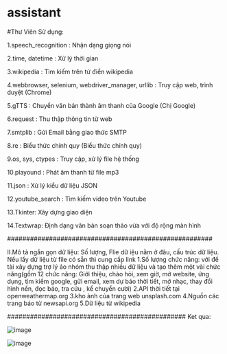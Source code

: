 # assistant
#Thư Viên Sử dụng:

1.speech_recognition : Nhận dạng giọng nói

2.time, datetime : Xử lý thời gian

3.wikipedia : Tìm kiếm trên từ điển wikipedia

4.webbrowser, selenium, webdriver_manager, urllib : Truy cập web, trình duyệt (Chrome)

5.gTTS : Chuyển văn bản thành âm thanh của Google (Chị Google)

6.request : Thu thập thông tin từ web

7.smtplib : Gửi Email bằng giao thức SMTP

8.re : Biểu thức chính quy (Biểu thức chính quy) 

9.os, sys, ctypes : Truy cập, xử lý file hệ thống

10.playound : Phát âm thanh từ file mp3

11.json : Xử lý kiểu dữ liệu JSON

12.youtube_search : Tìm kiếm video trên Youtube

13.Tkinter: Xây dựng giao diện

14.Textwrap: Định dạng văn bản soạn thảo vừa với độ rộng màn hình

######################################################


II.Mô tả ngắn gọn dữ liệu: Số lượng, Flie dữ iệu nằm ở đâu, cấu trúc dữ liệu. Nếu lấy dữ liệu từ file có sẵn thì cung cấp link
1.Số lượng chức năng: với đề tài xây dựng trợ lý ảo nhóm thu thập nhiều dữ liệu và tạo thêm một vài chức năng(gồm 12 chức năng: Giới thiệu, chào hỏi, xem giờ, mở website, ứng dụng, tìm kiếm google, gửi email, xem dự báo thời tiết, mở nhạc, thay đổi hình nền, đọc báo, tra cứu , kể chuyển cười)
2.API thời tiết tại openweathermap.org
3.kho ảnh của trang web unsplash.com
4.Nguồn các trang báo từ newsapi.org
5.Dữ liệu từ wikipedia


###############################################
Ket qua:



![image](https://user-images.githubusercontent.com/70926428/226411310-4597dc9f-cc34-4ab9-acf0-16b893e992da.png)





![image](https://user-images.githubusercontent.com/70926428/226411343-ed04b5d8-1f1d-4e25-ba7f-1ff02d53b1ff.png)
